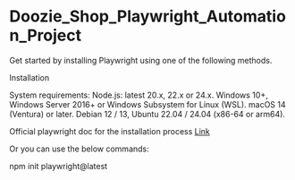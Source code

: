 # Doozie_Shop_Playwright_Automation_Project

Get started by installing Playwright using one of the following methods.

Installation

System requirements:
Node.js: latest 20.x, 22.x or 24.x.
Windows 10+, Windows Server 2016+ or Windows Subsystem for Linux (WSL).
macOS 14 (Ventura) or later.
Debian 12 / 13, Ubuntu 22.04 / 24.04 (x86-64 or arm64).

Official playwright doc for the installation process [Link](https://playwright.dev/docs/intro)

Or you can use the below commands:

npm init playwright@latest


